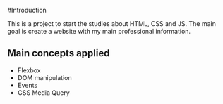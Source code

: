#Introduction

This is a project to start the studies about HTML, CSS and JS.
The main goal is create a website with my main professional information.

## Main concepts applied

- Flexbox
- DOM manipulation
- Events
- CSS Media Query
